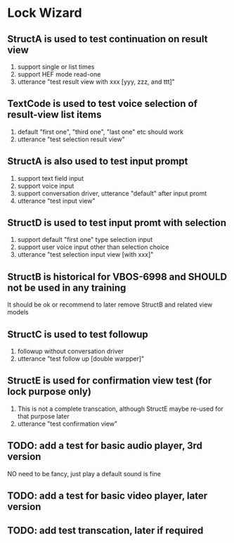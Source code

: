 # Lock Wizard

## StructA is used to test continuation on result view
1. support single or list times
2. support HEF mode read-one
3. utterance "test result view with xxx [yyy, zzz, and ttt]" 

## TextCode is used to test voice selection of result-view list items
1. default "first one", "third one", "last one" etc should work
2. utterance "test selection result view"

## StructA is also used to test input prompt 
1. support text field input
2. support voice input
3. support conversation driver, utterance "default" after input promt
4. utterance "test input view" 

## StructD is used to test input promt with selection
1. support default "first one" type selection input
2. support user voice input other than selection choice
3. utterance "test selection input view [with xxx]" 

## StructB is historical for VBOS-6998 and SHOULD not be used in any training 
It should be ok or recommend to later remove StructB and related view models

## StructC is used to test followup 
1. followup without conversation driver
2. utterance "test follow up [double warpper]" 

## StructE is used for confirmation view test (for lock purpose only)
1. This is not a complete transcation, although StructE maybe re-used for that purpose later
2. utterance "test confirmation view" 

## TODO: add a test for basic audio player, 3rd version
NO need to be fancy, just play a default sound is fine

## TODO: add a test for basic video player, later version

## TODO: add test transcation, later if required


